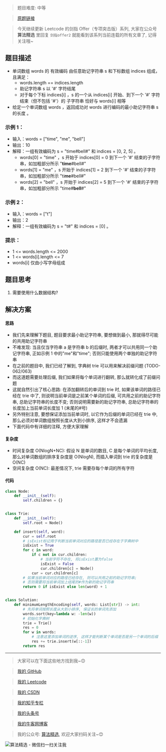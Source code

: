 > 题目难度: 中等

> [原题链接](https://leetcode.cn/problems/iSwD2y/)

> 今天继续更新 Leetcode 的剑指 Offer（专项突击版）系列, 大家在公众号 **算法精选** 里回复 `剑指offer2` 就能看到该系列当前连载的所有文章了, 记得关注哦~

## 题目描述

- 单词数组 words 的 有效编码 由任意助记字符串 s 和下标数组 indices 组成，且满足：
  - words.length == indices.length
  - 助记字符串 s 以 '#' 字符结尾
  - 对于每个下标 indices[i] ，s 的一个从 indices[i] 开始、到下一个 '#' 字符结束（但不包括 '#'）的 子字符串 恰好与 words[i] 相等
- 给定一个单词数组 words ，返回成功对 words 进行编码的最小助记字符串 s 的长度 。

### 示例 1：

- 输入：words = ["time", "me", "bell"]
- 输出：10
- 解释：一组有效编码为 s = "time#bell#" 和 indices = [0, 2, 5] 。
  - words[0] = "time" ，s 开始于 indices[0] = 0 到下一个 '#' 结束的子字符串，如加粗部分所示 "**time**#bell#"
  - words[1] = "me" ，s 开始于 indices[1] = 2 到下一个 '#' 结束的子字符串，如加粗部分所示 "ti**me**#bell#"
  - words[2] = "bell" ，s 开始于 indices[2] = 5 到下一个 '#' 结束的子字符串，如加粗部分所示 "time#**bell**#"

### 示例 2：

- 输入：words = ["t"]
- 输出：2
- 解释：一组有效编码为 s = "t#" 和 indices = [0] 。

### 提示：

- 1 <= words.length <= 2000
- 1 <= words[i].length <= 7
- words[i] 仅由小写字母组成

## 题目思考

1. 需要使用什么数据结构?

## 解决方案

#### 思路

- 我们先来理解下题目, 题目要求最小助记字符串, 要想做到最小, 那就得尽可能的共用助记字符串
- 不难发现: 当且仅当字符串 a 是字符串 b 的后缀时, 两者才可以共用同一个助记字符串, 正如示例 1 中的"me"和"time"; 否则只能使用两个单独的助记字符串
- 在之前的题目中, 我们已经了解到, 字典树 trie 可以用来解决前缀问题 (TODO-062/063)
- 而这道题需要处理后缀, 我们如果将每个单词进行翻转, 那么就转化成了前缀问题
- 这就自然引出了核心思路: 在添加翻转后的单词到 trie 时, 如果该单词的路径已经在 trie 中了, 则说明当前单词是之前某个单词的后缀, 可共用之前的助记字符串, 总助记字符串的长度不变; 否则说明需要新的助记字符串, 总助记字符串的长度加上当前单词长度加 1 (末尾的#号)
- 另外特别注意, 要想保证添加当前单词时, 以它作为后缀的单词已经在 trie 中, 那么必须对单词数组按照长度从大到小排序, 这样才不会遗漏
- 下面代码中有详细的注释, 方便大家理解

#### 复杂度

- 时间复杂度 O(NlogN+NC): 假设 N 是单词的数目, C 是每个单词的平均长度, 那么对单词数组的排序复杂度是 O(NlogN), 而插入单词到 trie 的复杂度是 O(NC)
- 空间复杂度 O(NC): 最差情况下, trie 需要存每个单词的所有字符

#### 代码

```python
class Node:
    def __init__(self):
        self.children = {}


class Trie:
    def __init__(self):
        self.root = Node()

    def insert(self, word):
        cur = self.root
        # isExist标记用于判断当前单词对应的路径是否已经存在于字典树中
        isExist = True
        for c in word:
            if c not in cur.children:
                # 当前字符不存在, 将isExist置为false
                isExist = False
                cur.children[c] = Node()
            cur = cur.children[c]
        # 如果当前单词对应的路径已经存在, 则可以共用之前的助记字符串;
        # 否则需要将当前单词加上结尾的#作为新的助记字符串
        return 0 if isExist else len(word) + 1


class Solution:
    def minimumLengthEncoding(self, words: List[str]) -> int:
        # 先将单词按照长度从大到小排序, 保证长的单词先添加
        words.sort(key=lambda w: -len(w))
        # 初始化字典树
        trie = Trie()
        res = 0
        for w in words:
            # 注意这里添加单词的逆序, 这样才能判断某个单词是否是另一个单词的后缀
            res += trie.insert(w[::-1])
        return res
```

---

> 大家可以在下面这些地方找到我~😊

> [我的 GitHub](https://github.com/zjulyx)

> [我的 Leetcode](https://leetcode-cn.com/u/suibianfahui/)

> [我的 CSDN](https://me.csdn.net/zjulyx1993)

> [我的知乎专栏](https://zhuanlan.zhihu.com/c_1242508721932464128)

> [我的头条号](https://www.toutiao.com/c/user/1090304683804520/#mid=1671643017345028)

> [我的牛客网博客](https://blog.nowcoder.net/zjulyx)

> 我的公众号: [算法精选](https://mp.weixin.qq.com/s?__biz=MzA5MDk1MjI5MA==&mid=2247484158&idx=1&sn=90176bac32cf7af40e4074c721fd8a95&chksm=900285f3a7750ce5a068c9c9773781461819633f2fd60533732637ec9520c908371ebc218d49&scene=178&cur_album_id=1386231241346859009#rd), 欢迎大家扫码关注~😊

![算法精选 - 微信扫一扫关注我](https://pic1.zhimg.com/80/v2-7c988a7b35886df51596ef23616764ac_1440w.jpg)
